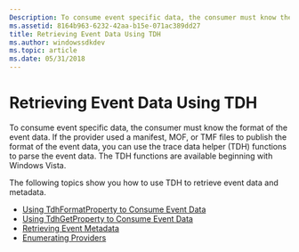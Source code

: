 ```yaml
---
Description: To consume event specific data, the consumer must know the format of the event data. If the provider used a manifest, MOF, or TMF files to publish the format of the event data, you can use the trace data helper (TDH) functions to parse the event data.
ms.assetid: 8164b963-6232-42aa-b15e-071ac389dd27
title: Retrieving Event Data Using TDH
ms.author: windowssdkdev
ms.topic: article
ms.date: 05/31/2018
---
```


# Retrieving Event Data Using TDH

To consume event specific data, the consumer must know the format of the event data. If the provider used a manifest, MOF, or TMF files to publish the format of the event data, you can use the trace data helper (TDH) functions to parse the event data. The TDH functions are available beginning with Windows Vista.

The following topics show you how to use TDH to retrieve event data and metadata.

-   [Using TdhFormatProperty to Consume Event Data](using-tdhformatproperty-to-consume-event-data.md)
-   [Using TdhGetProperty to Consume Event Data](using-tdhgetproperty-to-consume-event-data.md)
-   [Retrieving Event Metadata](retrieving-event-metadata.md)
-   [Enumerating Providers](enumerating-providers.md)

 

 



